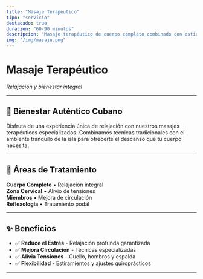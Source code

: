 ```yaml
---
title: "Masaje Terapéutico"
tipo: "servicio"
destacado: true
duracion: "60-90 minutos"
descripcion: "Masaje terapéutico de cuerpo completo combinado con estiramientos y quiropraxia para tu bienestar integral. Relajación profunda en Cuba."
img: "/img/masaje.png"
---
```


# Masaje Terapéutico

*Relajación y bienestar integral*

---

## 🌿 Bienestar Auténtico Cubano

Disfruta de una experiencia única de relajación con nuestros masajes terapéuticos especializados. Combinamos técnicas tradicionales con el ambiente tranquilo de la isla para ofrecerte el descanso que tu cuerpo necesita.


---

## 🤲 Áreas de Tratamiento

**Cuerpo Completo** • Relajación integral  
**Zona Cervical** • Alivio de tensiones  
**Miembros** • Mejora de circulación  
**Reflexología** • Tratamiento podal


---

## ✨ Beneficios

- ✅ **Reduce el Estrés** - Relajación profunda garantizada
- ✅ **Mejora Circulación** - Técnicas especializadas
- ✅ **Alivia Tensiones** - Cuello, hombros y espalda
- ✅ **Flexibilidad** - Estiramientos y ajustes quiroprácticos

---




